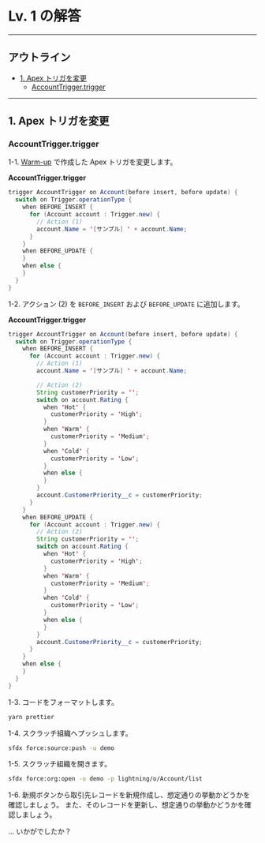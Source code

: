 # Lv. 1 の解答

---

## アウトライン

- [1. Apex トリガを変更](#1-apex-トリガを変更)
  - [AccountTrigger.trigger](#accounttriggertrigger)

---

## 1. Apex トリガを変更

### AccountTrigger.trigger

1-1. [Warm-up](warm-up-answer.md#accounttriggertrigger) で作成した Apex トリガを変更します。

**AccountTrigger.trigger**

```java
trigger AccountTrigger on Account(before insert, before update) {
  switch on Trigger.operationType {
    when BEFORE_INSERT {
      for (Account account : Trigger.new) {
        // Action (1)
        account.Name = '[サンプル] ' + account.Name;
      }
    }
    when BEFORE_UPDATE {
    }
    when else {
    }
  }
}
```

1-2. アクション (2) を `BEFORE_INSERT` および `BEFORE_UPDATE` に追加します。

**AccountTrigger.trigger**

```java
trigger AccountTrigger on Account(before insert, before update) {
  switch on Trigger.operationType {
    when BEFORE_INSERT {
      for (Account account : Trigger.new) {
        // Action (1)
        account.Name = '[サンプル] ' + account.Name;

        // Action (2)
        String customerPriority = '';
        switch on account.Rating {
          when 'Hot' {
            customerPriority = 'High';
          }
          when 'Warm' {
            customerPriority = 'Medium';
          }
          when 'Cold' {
            customerPriority = 'Low';
          }
          when else {
          }
        }
        account.CustomerPriority__c = customerPriority;
      }
    }
    when BEFORE_UPDATE {
      for (Account account : Trigger.new) {
        // Action (2)
        String customerPriority = '';
        switch on account.Rating {
          when 'Hot' {
            customerPriority = 'High';
          }
          when 'Warm' {
            customerPriority = 'Medium';
          }
          when 'Cold' {
            customerPriority = 'Low';
          }
          when else {
          }
        }
        account.CustomerPriority__c = customerPriority;
      }
    }
    when else {
    }
  }
}
```

1-3. コードをフォーマットします。

```sh
yarn prettier
```

1-4. スクラッチ組織へプッシュします。

```sh
sfdx force:source:push -u demo
```

1-5. スクラッチ組織を開きます。

```sh
sfdx force:org:open -u demo -p lightning/o/Account/list
```

1-6. 新規ボタンから取引先レコードを新規作成し、想定通りの挙動かどうかを確認しましょう。
また、そのレコードを更新し、想定通りの挙動かどうかを確認しましょう。

... いかがでしたか？
